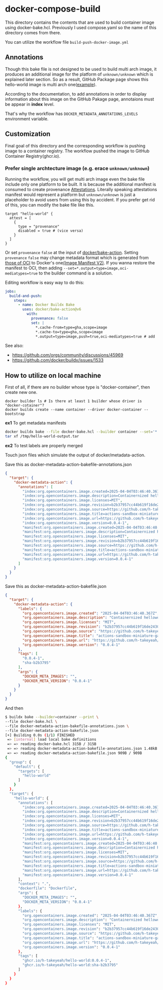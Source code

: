 # docker-compose-build

This directory contains the contents that are used to build container image using docker-bake.hcl.
Previously I used compose.yaml so the name of this directory comes from there.

You can utilize the workflow file `build-push-docker-image.yml`

## Annotations

Though this bake file is not designed to be used to build multi arch image, it produces an additional image for the platform of `unknown/unknown` which is explained later section.
So as a result, GitHub Package page shows this hello-world image is multi arch one([example](https://github.com/h-takeyeah/actions-sandbox-miniature-garbanzo/pkgs/container/hello-world/388459635?tag=0.0.4-1)).

According to the documentation, to add annotations in order to display information about this image on the GitHub Pakage page,
annotaions must be appear in **index** level.

That's why the workflow has `DOCKER_METADATA_ANNOTATIONS_LEVELS` environment variable.

## Customization

Final goal of this directory and the corresponding workflow is pushing image to a container registry.
The workflow pushed the image to GitHub Container Registry(ghcr.io).

### Prefer single archtecture image (e.g. erace `unknown/unknown`)

Running the workflow, you will get multi arch image even the bake file include only one platform to be built.
It is because the additional manifest is consumed to create provenance [Attestations](https://docs.docker.com/build/metadata/attestations/).
Literally speaking attestations manifest would represent a platform but `unknown/unknown` is just a placeholder to avoid users from using this by accident.
If you prefer get rid of this, you can modify the bake file like this.

```hcl
target "hello-world" {
  attest = [
    {
      type = "provenance"
      disabled = true # (vice versa)
    }
  ]
}
```

Or set `provenance` `false` at the input of [docker/bake-action](https://github.com/docker/bake-action/blob/v6.5.0/README.md#customizing).
Setting `provenance` `false` may change metadata format which is generated from [those of OCI](https://github.com/opencontainers/image-spec/blob/v1.1.1/spec.md) to Docker's one[(Image Manifest V2)](https://distribution.github.io/distribution/spec/manifest-v2-2/).
If you wanna restore the manifest to OCI, then adding `--set=*.output=type=image,oci-mediatypes=true` to the builder command is a solution.

Editing workflow is easy way to do this:

```yml
jobs:
  build-and-push:
    steps:
      - name: Docker Buildx Bake
        uses: docker/bake-action@v6
          with:
            provenance: false
            set: |
              *.cache-from=type=gha,scope=image
              *.cache-to=type=gha,scope=image
              *.output=type=image,push=true,oci-mediatypes=true # add
```

See also:
- https://github.com/orgs/community/discussions/45969
- https://github.com/docker/buildx/issues/1533

## How to utilize on local machine

First of all, if there are no builder whose type is "docker-container", then create new one.
```
docker builder ls # Is there at least 1 builder whose driver is "docker-cotainer"?
docker buildx create --name container --driver docker-container --bootstrap
```

**ex1** To get metadata manifests

```bash
docker buildx bake --file docker-bake.hcl --builder container --set='*.output=type=oci,dest=/tmp/hello-world-output.tar'
tar xf /tmp/hello-world-output.tar
```

**ex2** To test labels are properly merged

Touch json files which simulate the output of docker/metadata-action.

Save this as docker-metadata-action-bakefile-annotations.json

```json
{
  "target": {
    "docker-metadata-action": {
      "annotations": [
        "index:org.opencontainers.image.created=2025-04-04T03:46:40.367Z",
        "index:org.opencontainers.image.description=Containernized helloworld written in Go",
        "index:org.opencontainers.image.licenses=MIT",
        "index:org.opencontainers.image.revision=b2b37957cc44b619f16de24307cf5f79942b4278",
        "index:org.opencontainers.image.source=https://github.com/h-takeyeah/actions-sandbox-miniature-garbanzo",
        "index:org.opencontainers.image.title=actions-sandbox-miniature-garbanzo",
        "index:org.opencontainers.image.url=https://github.com/h-takeyeah/actions-sandbox-miniature-garbanzo",
        "index:org.opencontainers.image.version=0.0.4-1",
        "manifest:org.opencontainers.image.created=2025-04-04T03:46:40.367Z",
        "manifest:org.opencontainers.image.description=Containernized helloworld written in Go",
        "manifest:org.opencontainers.image.licenses=MIT",
        "manifest:org.opencontainers.image.revision=b2b37957cc44b619f16de24307cf5f79942b4278",
        "manifest:org.opencontainers.image.source=https://github.com/h-takeyeah/actions-sandbox-miniature-garbanzo",
        "manifest:org.opencontainers.image.title=actions-sandbox-miniature-garbanzo",
        "manifest:org.opencontainers.image.url=https://github.com/h-takeyeah/actions-sandbox-miniature-garbanzo",
        "manifest:org.opencontainers.image.version=0.0.4-1"
      ]
    }
  }
}
```

Save this as docker-metadata-action-bakefile.json

```json
{
  "target": {
    "docker-metadata-action": {
      "labels": {
        "org.opencontainers.image.created": "2025-04-04T03:46:40.367Z",
        "org.opencontainers.image.description": "Containernized helloworld written in Go",
        "org.opencontainers.image.licenses": "MIT",
        "org.opencontainers.image.revision": "b2b37957cc44b619f16de24307cf5f79942b4278",
        "org.opencontainers.image.source": "https://github.com/h-takeyeah/actions-sandbox-miniature-garbanzo",
        "org.opencontainers.image.title": "actions-sandbox-miniature-garbanzo",
        "org.opencontainers.image.url": "https://github.com/h-takeyeah/actions-sandbox-miniature-garbanzo",
        "org.opencontainers.image.version": "0.0.4-1"
      },
      "tags": [
        "0.0.4-1",
        "sha-b2b3795"
      ],
      "args": {
        "DOCKER_META_IMAGES": "",
        "DOCKER_META_VERSION": "0.0.4-1"
      }
    }
  }
}
```

And then

```bash
$ buildx bake --builder=container --print \
--file docker-bake.hcl \
--file docker-metadata-action-bakefile-annotations.json \
--file docker-metadata-action-bakefile.json
[+] Building 0.0s (1/1) FINISHED
 => [internal] load local bake definitions                                                                                                                                                                                             0.0s
 => => reading docker-bake.hcl 315B / 315B                                                                                                                                                                                             0.0s
 => => reading docker-metadata-action-bakefile-annotations.json 1.48kB / 1.48kB                                                                                                                                                        0.0s
 => => reading docker-metadata-action-bakefile.json 909B / 909B                                                                                                                                                                        0.0s
{
  "group": {
    "default": {
      "targets": [
        "hello-world"
      ]
    }
  },
  "target": {
    "hello-world": {
      "annotations": [
        "index:org.opencontainers.image.created=2025-04-04T03:46:40.367Z",
        "index:org.opencontainers.image.description=Containernized helloworld written in Go",
        "index:org.opencontainers.image.licenses=MIT",
        "index:org.opencontainers.image.revision=b2b37957cc44b619f16de24307cf5f79942b4278",
        "index:org.opencontainers.image.source=https://github.com/h-takeyeah/actions-sandbox-miniature-garbanzo",
        "index:org.opencontainers.image.title=actions-sandbox-miniature-garbanzo",
        "index:org.opencontainers.image.url=https://github.com/h-takeyeah/actions-sandbox-miniature-garbanzo",
        "index:org.opencontainers.image.version=0.0.4-1",
        "manifest:org.opencontainers.image.created=2025-04-04T03:46:40.367Z",
        "manifest:org.opencontainers.image.description=Containernized helloworld written in Go",
        "manifest:org.opencontainers.image.licenses=MIT",
        "manifest:org.opencontainers.image.revision=b2b37957cc44b619f16de24307cf5f79942b4278",
        "manifest:org.opencontainers.image.source=https://github.com/h-takeyeah/actions-sandbox-miniature-garbanzo",
        "manifest:org.opencontainers.image.title=actions-sandbox-miniature-garbanzo",
        "manifest:org.opencontainers.image.url=https://github.com/h-takeyeah/actions-sandbox-miniature-garbanzo",
        "manifest:org.opencontainers.image.version=0.0.4-1"
      ],
      "context": ".",
      "dockerfile": "Dockerfile",
      "args": {
        "DOCKER_META_IMAGES": "",
        "DOCKER_META_VERSION": "0.0.4-1"
      },
      "labels": {
        "org.opencontainers.image.created": "2025-04-04T03:46:40.367Z",
        "org.opencontainers.image.description": "Containernized helloworld written in Go",
        "org.opencontainers.image.licenses": "MIT",
        "org.opencontainers.image.revision": "b2b37957cc44b619f16de24307cf5f79942b4278",
        "org.opencontainers.image.source": "https://github.com/h-takeyeah/actions-sandbox-miniature-garbanzo",
        "org.opencontainers.image.title": "actions-sandbox-miniature-garbanzo",
        "org.opencontainers.image.url": "https://github.com/h-takeyeah/actions-sandbox-miniature-garbanzo",
        "org.opencontainers.image.version": "0.0.4-1"
      },
      "tags": [
        "ghcr.io/h-takeyeah/hello-world:0.0.4-1",
        "ghcr.io/h-takeyeah/hello-world:sha-b2b3795"
      ]
    }
  }
}
```
